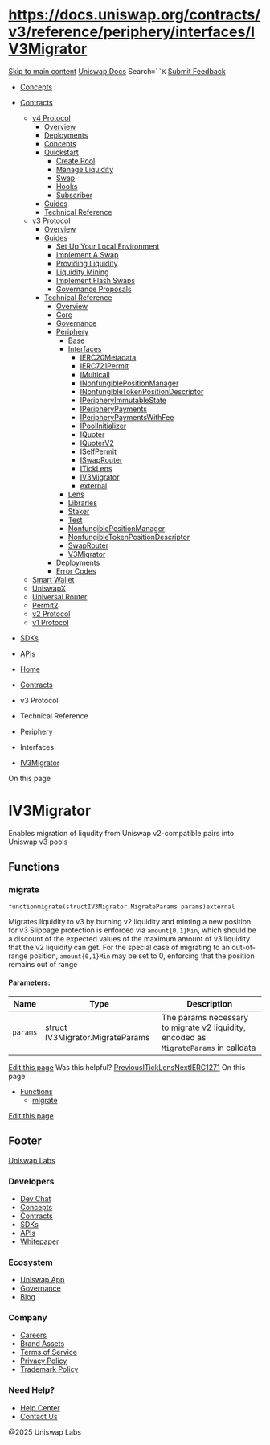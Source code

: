 # https://docs.uniswap.org/contracts/v3/reference/periphery/interfaces/IV3Migrator

[Skip to main content](https://docs.uniswap.org/contracts/v3/reference/periphery/interfaces/IV3Migrator#__docusaurus_skipToContent_fallback)
[Uniswap Docs](https://docs.uniswap.org/)
Search`⌘``K`
[Submit Feedback](https://docs.google.com/forms/d/e/1FAIpQLSdjSkZam8KiatL9XACRVxCHjDJjaPGbls77PCXDKFn4JwykXg/viewform)
  * [Concepts](https://docs.uniswap.org/concepts/overview)
  * [Contracts](https://docs.uniswap.org/contracts/v4/overview)
    * [v4 Protocol](https://docs.uniswap.org/contracts/v3/reference/periphery/interfaces/IV3Migrator)
      * [Overview](https://docs.uniswap.org/contracts/v4/overview)
      * [Deployments](https://docs.uniswap.org/contracts/v4/deployments)
      * [Concepts](https://docs.uniswap.org/contracts/v3/reference/periphery/interfaces/IV3Migrator)
      * [Quickstart](https://docs.uniswap.org/contracts/v3/reference/periphery/interfaces/IV3Migrator)
        * [Create Pool](https://docs.uniswap.org/contracts/v4/quickstart/create-pool)
        * [Manage Liquidity](https://docs.uniswap.org/contracts/v3/reference/periphery/interfaces/IV3Migrator)
        * [Swap](https://docs.uniswap.org/contracts/v4/quickstart/swap)
        * [Hooks](https://docs.uniswap.org/contracts/v3/reference/periphery/interfaces/IV3Migrator)
        * [Subscriber](https://docs.uniswap.org/contracts/v4/quickstart/subscriber)
      * [Guides](https://docs.uniswap.org/contracts/v3/reference/periphery/interfaces/IV3Migrator)
      * [Technical Reference](https://docs.uniswap.org/contracts/v3/reference/periphery/interfaces/IV3Migrator)
    * [v3 Protocol](https://docs.uniswap.org/contracts/v3/reference/periphery/interfaces/IV3Migrator)
      * [Overview](https://docs.uniswap.org/contracts/v3/overview)
      * [Guides](https://docs.uniswap.org/contracts/v3/reference/periphery/interfaces/IV3Migrator)
        * [Set Up Your Local Environment](https://docs.uniswap.org/contracts/v3/guides/local-environment)
        * [Implement A Swap](https://docs.uniswap.org/contracts/v3/reference/periphery/interfaces/IV3Migrator)
        * [Providing Liquidity](https://docs.uniswap.org/contracts/v3/reference/periphery/interfaces/IV3Migrator)
        * [Liquidity Mining](https://docs.uniswap.org/contracts/v3/reference/periphery/interfaces/IV3Migrator)
        * [Implement Flash Swaps](https://docs.uniswap.org/contracts/v3/reference/periphery/interfaces/IV3Migrator)
        * [Governance Proposals](https://docs.uniswap.org/contracts/v3/reference/periphery/interfaces/IV3Migrator)
      * [Technical Reference](https://docs.uniswap.org/contracts/v3/reference/periphery/interfaces/IV3Migrator)
        * [Overview](https://docs.uniswap.org/contracts/v3/reference/overview)
        * [Core](https://docs.uniswap.org/contracts/v3/reference/periphery/interfaces/IV3Migrator)
        * [Governance](https://docs.uniswap.org/contracts/v3/reference/periphery/interfaces/IV3Migrator)
        * [Periphery](https://docs.uniswap.org/contracts/v3/reference/periphery/interfaces/IV3Migrator)
          * [Base](https://docs.uniswap.org/contracts/v3/reference/periphery/interfaces/IV3Migrator)
          * [Interfaces](https://docs.uniswap.org/contracts/v3/reference/periphery/interfaces/IV3Migrator)
            * [IERC20Metadata](https://docs.uniswap.org/contracts/v3/reference/periphery/interfaces/IERC20Metadata)
            * [IERC721Permit](https://docs.uniswap.org/contracts/v3/reference/periphery/interfaces/IERC721Permit)
            * [IMulticall](https://docs.uniswap.org/contracts/v3/reference/periphery/interfaces/IMulticall)
            * [INonfungiblePositionManager](https://docs.uniswap.org/contracts/v3/reference/periphery/interfaces/INonfungiblePositionManager)
            * [INonfungibleTokenPositionDescriptor](https://docs.uniswap.org/contracts/v3/reference/periphery/interfaces/INonfungibleTokenPositionDescriptor)
            * [IPeripheryImmutableState](https://docs.uniswap.org/contracts/v3/reference/periphery/interfaces/IPeripheryImmutableState)
            * [IPeripheryPayments](https://docs.uniswap.org/contracts/v3/reference/periphery/interfaces/IPeripheryPayments)
            * [IPeripheryPaymentsWithFee](https://docs.uniswap.org/contracts/v3/reference/periphery/interfaces/IPeripheryPaymentsWithFee)
            * [IPoolInitializer](https://docs.uniswap.org/contracts/v3/reference/periphery/interfaces/IPoolInitializer)
            * [IQuoter](https://docs.uniswap.org/contracts/v3/reference/periphery/interfaces/IQuoter)
            * [IQuoterV2](https://docs.uniswap.org/contracts/v3/reference/periphery/interfaces/IQuoterV2)
            * [ISelfPermit](https://docs.uniswap.org/contracts/v3/reference/periphery/interfaces/ISelfPermit)
            * [ISwapRouter](https://docs.uniswap.org/contracts/v3/reference/periphery/interfaces/ISwapRouter)
            * [ITickLens](https://docs.uniswap.org/contracts/v3/reference/periphery/interfaces/ITickLens)
            * [IV3Migrator](https://docs.uniswap.org/contracts/v3/reference/periphery/interfaces/IV3Migrator)
            * [external](https://docs.uniswap.org/contracts/v3/reference/periphery/interfaces/IV3Migrator)
          * [Lens](https://docs.uniswap.org/contracts/v3/reference/periphery/interfaces/IV3Migrator)
          * [Libraries](https://docs.uniswap.org/contracts/v3/reference/periphery/interfaces/IV3Migrator)
          * [Staker](https://docs.uniswap.org/contracts/v3/reference/periphery/interfaces/IV3Migrator)
          * [Test](https://docs.uniswap.org/contracts/v3/reference/periphery/interfaces/IV3Migrator)
          * [NonfungiblePositionManager](https://docs.uniswap.org/contracts/v3/reference/periphery/NonfungiblePositionManager)
          * [NonfungibleTokenPositionDescriptor](https://docs.uniswap.org/contracts/v3/reference/periphery/NonfungibleTokenPositionDescriptor)
          * [SwapRouter](https://docs.uniswap.org/contracts/v3/reference/periphery/SwapRouter)
          * [V3Migrator](https://docs.uniswap.org/contracts/v3/reference/periphery/V3Migrator)
        * [Deployments](https://docs.uniswap.org/contracts/v3/reference/deployments/)
        * [Error Codes](https://docs.uniswap.org/contracts/v3/reference/error-codes)
    * [Smart Wallet](https://docs.uniswap.org/contracts/v3/reference/periphery/interfaces/IV3Migrator)
    * [UniswapX](https://docs.uniswap.org/contracts/v3/reference/periphery/interfaces/IV3Migrator)
    * [Universal Router](https://docs.uniswap.org/contracts/v3/reference/periphery/interfaces/IV3Migrator)
    * [Permit2](https://docs.uniswap.org/contracts/v3/reference/periphery/interfaces/IV3Migrator)
    * [v2 Protocol](https://docs.uniswap.org/contracts/v3/reference/periphery/interfaces/IV3Migrator)
    * [v1 Protocol](https://docs.uniswap.org/contracts/v3/reference/periphery/interfaces/IV3Migrator)
  * [SDKs](https://docs.uniswap.org/sdk/v4/overview)
  * [APIs](https://docs.uniswap.org/api/subgraph/overview)


  * [Home](https://docs.uniswap.org/)
  * [Contracts](https://docs.uniswap.org/contracts/v4/overview)
  * v3 Protocol
  * Technical Reference
  * Periphery
  * Interfaces
  * [IV3Migrator](https://docs.uniswap.org/contracts/v3/reference/periphery/interfaces/IV3Migrator)


On this page
# IV3Migrator
Enables migration of liqudity from Uniswap v2-compatible pairs into Uniswap v3 pools
## Functions[​](https://docs.uniswap.org/contracts/v3/reference/periphery/interfaces/IV3Migrator#functions "Direct link to Functions")
### migrate[​](https://docs.uniswap.org/contracts/v3/reference/periphery/interfaces/IV3Migrator#migrate "Direct link to migrate")
```
functionmigrate(structIV3Migrator.MigrateParams params)external
```

Migrates liquidity to v3 by burning v2 liquidity and minting a new position for v3
Slippage protection is enforced via `amount{0,1}Min`, which should be a discount of the expected values of the maximum amount of v3 liquidity that the v2 liquidity can get. For the special case of migrating to an out-of-range position, `amount{0,1}Min` may be set to 0, enforcing that the position remains out of range
#### Parameters:[​](https://docs.uniswap.org/contracts/v3/reference/periphery/interfaces/IV3Migrator#parameters "Direct link to Parameters:")
Name| Type| Description  
---|---|---  
`params`| struct IV3Migrator.MigrateParams| The params necessary to migrate v2 liquidity, encoded as `MigrateParams` in calldata  
[Edit this page](https://github.com/uniswap/uniswap-docs/tree/main/docs/contracts/v3/reference/periphery/interfaces/IV3Migrator.md)
Was this helpful?
[PreviousITickLens](https://docs.uniswap.org/contracts/v3/reference/periphery/interfaces/ITickLens)[NextIERC1271](https://docs.uniswap.org/contracts/v3/reference/periphery/interfaces/external/IERC1271)
On this page
  * [Functions](https://docs.uniswap.org/contracts/v3/reference/periphery/interfaces/IV3Migrator#functions)
    * [migrate](https://docs.uniswap.org/contracts/v3/reference/periphery/interfaces/IV3Migrator#migrate)


[Edit this page](https://github.com/uniswap/uniswap-docs/tree/main/docs/contracts/v3/reference/periphery/interfaces/IV3Migrator.md)
## Footer
[Uniswap Labs](https://docs.uniswap.org/)
### Developers
  * [Dev Chat](https://discord.com/invite/uniswap)
  * [Concepts](https://docs.uniswap.org/concepts/overview)
  * [Contracts](https://docs.uniswap.org/contracts/v4/overview)
  * [SDKs](https://docs.uniswap.org/sdk/v4/overview)
  * [APIs](https://docs.uniswap.org/api/subgraph/overview)
  * [Whitepaper](https://app.uniswap.org/whitepaper-v4.pdf)


### Ecosystem
  * [Uniswap App](https://app.uniswap.org/)
  * [Governance](https://www.uniswapfoundation.org/governance)
  * [Blog](https://blog.uniswap.org/)


### Company
  * [Careers](https://boards.greenhouse.io/uniswaplabs)
  * [Brand Assets](https://github.com/Uniswap/brand-assets/raw/main/Uniswap%20Brand%20Assets.zip)
  * [Terms of Service](https://support.uniswap.org/hc/en-us/articles/30935100859661-Uniswap-Labs-Terms-of-Service)
  * [Privacy Policy](https://support.uniswap.org/hc/en-us/articles/30934457771405-Uniswap-Labs-Privacy-Policy)
  * [Trademark Policy](https://support.uniswap.org/hc/en-us/articles/30934762216973-Uniswap-Labs-Trademark-Guidelines)


### Need Help?
  * [Help Center](https://support.uniswap.org/)
  * [Contact Us](https://support.uniswap.org/hc/en-us/requests/new)


@2025 Uniswap Labs
[](https://github.com/uniswap/uniswap-docs)[](https://twitter.com/Uniswap)[](https://discord.com/invite/uniswap)
